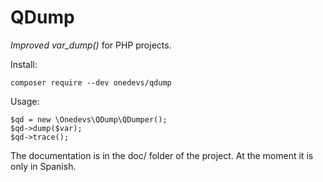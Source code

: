 # QDump

*Improved var_dump()* for PHP projects.

Install:

```
composer require --dev onedevs/qdump
```

Usage:
```
$qd = new \Onedevs\QDump\QDumper();
$qd->dump($var);
$qd->trace();
```

The documentation is in the doc/ folder of the project. At the moment it is only in Spanish.
